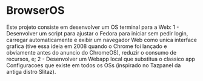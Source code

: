 # BrowserOS
Este projeto consiste em desenvolver um OS terminal para a Web:
1 - Desenvolver um script para ajustar o Fedora para iniciar sem pedir login, carregar automaticamente e exibir um navegador Web como unica interface grafica (tive essa ideia em 2008 quando o Chrome foi lançado e obviamente antes do anuncio do ChromeOS), reduzir o consumo de recursos, e; 
2 - Desenvolver um Webapp local que substitua o classico app Configuracoes que existe em todos os OSs (inspirado no Tazpanel da antiga distro Slitaz).
